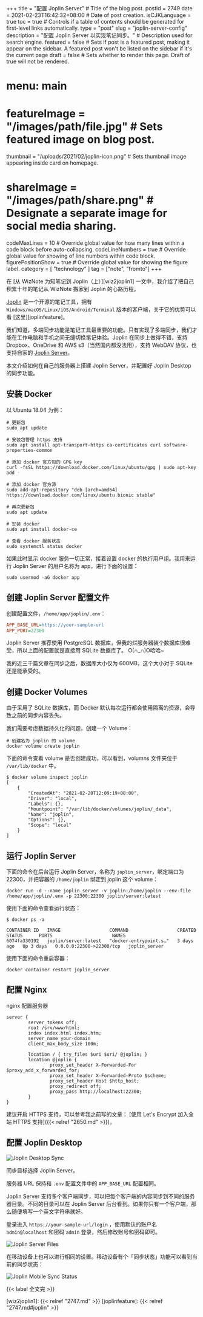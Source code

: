 +++
title = "配置 Joplin Server" # Title of the blog post.
postid = 2749
date = 2021-02-23T16:42:32+08:00 # Date of post creation.
isCJKLanguage = true
toc = true # Controls if a table of contents should be generated for first-level links automatically.
type = "post"
slug = "joplin-server-config"
description = "配置 Joplin Server 以实现笔记同步。" # Description used for search engine.
featured = false # Sets if post is a featured post, making it appear on the sidebar. A featured post won't be listed on the sidebar if it's the current page
draft = false # Sets whether to render this page. Draft of true will not be rendered.
# menu: main
# featureImage = "/images/path/file.jpg" # Sets featured image on blog post.
thumbnail = "/uploads/2021/02/joplin-icon.png" # Sets thumbnail image appearing inside card on homepage.
# shareImage = "/images/path/share.png" # Designate a separate image for social media sharing.
codeMaxLines = 10 # Override global value for how many lines within a code block before auto-collapsing.
codeLineNumbers = true # Override global value for showing of line numbers within code block.
figurePositionShow = true # Override global value for showing the figure label.
category = [ "technology" ]
tag = ["note", "fromto"]
+++

在 [从 WizNote 为知笔记到 Joplin（上）][wiz2joplin1] 一文中，我介绍了把自己积累十年的笔记从 WizNote 搬家到 Joplin 的心路历程。

[Joplin][joplin] 是一个开源的笔记工具，拥有 `Windows/macOS/Linux/iOS/Android/Terminal` 版本的客户端，关于它的优势可以看 [这里][joplinfeature]。

我们知道，多端同步功能是笔记工具最重要的功能。只有实现了多端同步，我们才能在工作电脑和手机之间无缝切换笔记体验。Joplin 在同步上做得不错，支持 Dropbox、OneDrive 和 AWS s3（当然国内都没法用），支持 WebDAV 协议，也支持自家的 [Joplin Server](https://github.com/laurent22/joplin/tree/dev/packages/server)。

本文介绍如何在自己的服务器上搭建 Joplin Server，并配置好 Joplin Desktop 的同步功能。 <!--more-->

## 安装 Docker

以 Ubuntu 18.04 为例：

``` shell
# 更新包
sudo apt update

# 安装包管理 https 支持
sudo apt install apt-transport-https ca-certificates curl software-properties-common

# 添加 docker 官方包的 GPG key
curl -fsSL https://download.docker.com/linux/ubuntu/gpg | sudo apt-key add -

# 添加 docker 官方源
sudo add-apt-repository "deb [arch=amd64] https://download.docker.com/linux/ubuntu bionic stable"

# 再次更新包
sudo apt update

# 安装 docker
sudo apt install docker-ce

# 查看 docker 服务状态
sudo systemctl status docker
```

如果此时显示 docker 服务一切正常，接着设置 docker 的执行用户组。我用来运行 Joplin Server 的用户名称为 app，进行下面的设置：

``` shell
sudo usermod -aG docker app
```

## 创建 Joplin Server 配置文件

创建配置文件，`/home/app/joplin/.env`：

``` ini
APP_BASE_URL=https://your-sample-url
APP_PORT=22300
```

Joplin Server 推荐使用 PostgreSQL 数据库，但我的烂服务器装个数据库很难受，所以上面的配置就是直接用 SQLite 数据库了。 O(∩_∩)O哈哈~

我的近三千篇文章在同步之后，数据库大小仅为 600MB，这个大小对于 SQLite 还是能承受的。

## 创建 Docker Volumes

由于采用了 SQLite 数据库，而 Docker 默认每次运行都会使用隔离的资源，会导致之前的同步内容丢失。

我们需要考虑数据持久化的问题，创建一个 Volume：

``` shell
# 创建名为 joplin 的 volume
docker volume create joplin
```

下面的命令查看 volume 是否创建成功，可以看到，volumns 文件夹位于 `/var/lib/docker` 中。

``` shell
$ docker volume inspect joplin
[
    {
        "CreatedAt": "2021-02-20T12:09:19+08:00",
        "Driver": "local",
        "Labels": {},
        "Mountpoint": "/var/lib/docker/volumes/joplin/_data",
        "Name": "joplin",
        "Options": {},
        "Scope": "local"
    }
]
```

## 运行 Joplin Server

下面的命令在后台运行 Joplin Server，名称为 `joplin_server`，绑定端口为 22300，并把容器的 `/home/joplin` 绑定到 joplin 这个 volume：

``` shell
docker run -d --name joplin_server -v joplin:/home/joplin --env-file /home/app/joplin/.env -p 22300:22300 joplin/server:latest
```

使用下面的命令查看运行状态：

``` shell
$ docker ps -a

CONTAINER ID   IMAGE                  COMMAND                  CREATED      STATUS      PORTS                      NAMES
6074fa330192   joplin/server:latest   "docker-entrypoint.s…"   3 days ago   Up 3 days   0.0.0.0:22300->22300/tcp   joplin_server
```

使用下面的命令重启容器：

``` shell
docker container restart joplin_server
```

## 配置 Nginx

nginx 配置服务器

``` nginx
server {
        server_tokens off;
        root /srv/www/html;
        index index.html index.htm;
        server_name your-domain
        client_max_body_size 100m;

        location / { try_files $uri $uri/ @joplin; }
        location @joplin {
                proxy_set_header X-Forwarded-For $proxy_add_x_forwarded_for;
                proxy_set_header X-Forwarded-Proto $scheme;
                proxy_set_header Host $http_host;
                proxy_redirect off;
                proxy_pass http://localhost:22300;
        }
}
```

建议开启 HTTPS 支持，可以参考我之前写的文章： [使用 Let's Encrypt 加入全站 HTTPS 支持]({{< relref "2650.md" >}})。

## 配置 Joplin Desktop

![Joplin Desktop Sync](/uploads/2021/02/joplin-sync-config.png)

同步目标选择 Joplin Server。

服务器 URL 保持和 `.env` 配置文件中的 `APP_BASE_URL` 配置相同。

Joplin Server 支持多个客户端同步，可以把每个客户端的内容同步到不同的服务器目录。不同的目录可以在 Joplin Server 后台看到。如果你只有一个客户端，那么随便填写一个英文字符串就好。

登录进入 `https://your-sample-url/login` ，使用默认的账户名 `admin@localhost` 和密码 `admin` 登录，然后修改账号和密码即可。

![Joplin Server Files](/uploads/2021/02/joplin-server-files.png)

在移动设备上也可以进行相同的设置。移动设备有个「同步状态」功能可以看到当前的同步状态：

![Joplin Mobile Sync Status](/uploads/2021/02/joplin-sync-mobile.jpg)

{{< label 全文完 >}}

[joplin]: https://joplinapp.org
[wiz2joplin1]: {{< relref "2747.md" >}}
[joplinfeature]: {{< relref "2747.md#joplin" >}}